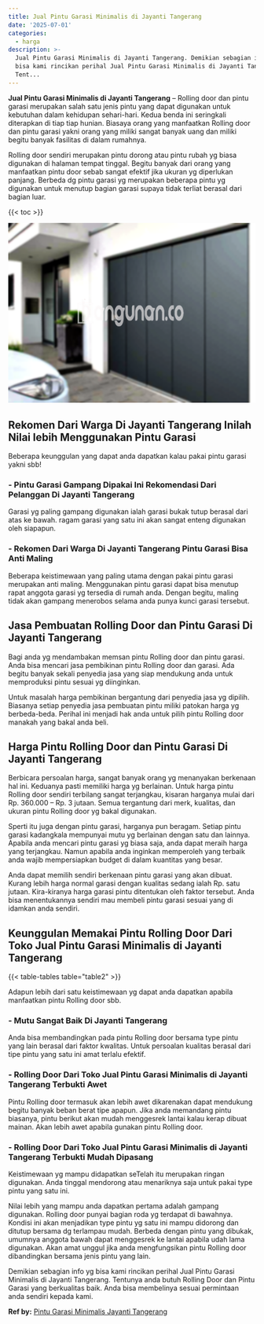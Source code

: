 ```yaml
---
title: Jual Pintu Garasi Minimalis di Jayanti Tangerang
date: '2025-07-01'
categories:
  - harga
description: >-
  Jual Pintu Garasi Minimalis di Jayanti Tangerang. Demikian sebagian info yg
  bisa kami rincikan perihal Jual Pintu Garasi Minimalis di Jayanti Tangerang.
  Tent...
---
```


**Jual Pintu Garasi Minimalis di Jayanti Tangerang** – Rolling door dan pintu garasi merupakan salah satu jenis pintu yang dapat digunakan untuk kebutuhan dalam kehidupan sehari-hari. Kedua benda ini seringkali diterapkan di tiap tiap hunian. Biasaya orang yang manfaatkan Rolling door dan pintu garasi yakni orang yang miliki sangat banyak uang dan miliki begitu banyak fasilitas di dalam rumahnya.

Rolling door sendiri merupakan pintu dorong atau pintu rubah yg biasa digunakan di halaman tempat tinggal. Begitu banyak dari orang yang manfaatkan pintu door sebab sangat efektif jika ukuran yg diperlukan panjang. Berbeda dg pintu garasi yg merupakan beberapa pintu yg digunakan untuk menutup bagian garasi supaya tidak terliat berasal dari bagian luar.

{{< toc >}}

![Jual Pintu Garasi Minimalis di Jayanti Tangerang](/images/pintu-garasi-57.png)

## Rekomen Dari Warga Di Jayanti Tangerang Inilah Nilai lebih Menggunakan Pintu Garasi

Beberapa keunggulan yang dapat anda dapatkan kalau pakai pintu garasi yakni sbb!

### \- Pintu Garasi Gampang Dipakai Ini Rekomendasi Dari Pelanggan Di Jayanti Tangerang

Garasi yg paling gampang digunakan ialah garasi bukak tutup berasal dari atas ke bawah. ragam garasi yang satu ini akan sangat enteng digunakan oleh siapapun.

### \- Rekomen Dari Warga Di Jayanti Tangerang Pintu Garasi Bisa Anti Maling

Beberapa keistimewaan yang paling utama dengan pakai pintu garasi merupakan anti maling. Menggunakan pintu garasi dapat bisa menutup rapat anggota garasi yg tersedia di rumah anda. Dengan begitu, maling tidak akan gampang menerobos selama anda punya kunci garasi tersebut.

## Jasa Pembuatan Rolling Door dan Pintu Garasi Di Jayanti Tangerang

Bagi anda yg mendambakan memsan pintu Rolling door dan pintu garasi. Anda bisa mencari jasa pembikinan pintu Rolling door dan garasi. Ada begitu banyak sekali penyedia jasa yang siap mendukung anda untuk memproduksi pintu sesuai yg diinginkan.

Untuk masalah harga pembikinan bergantung dari penyedia jasa yg dipilih. Biasanya setiap penyedia jasa pembuatan pintu miliki patokan harga yg berbeda-beda. Perihal ini menjadi hak anda untuk pilih pintu Rolling door manakah yang bakal anda beli.

## Harga Pintu Rolling Door dan Pintu Garasi Di Jayanti Tangerang

Berbicara persoalan harga, sangat banyak orang yg menanyakan berkenaan hal ini. Keduanya pasti memiliki harga yg berlainan. Untuk harga pintu Rolling door sendiri terbilang sangat terjangkau, kisaran harganya mulai dari Rp. 360.000 – Rp. 3 jutaan. Semua tergantung dari merk, kualitas, dan ukuran pintu Rolling door yg bakal digunakan.

Sperti itu juga dengan pintu garasi, harganya pun beragam. Setiap pintu garasi kadangkala mempunyai mutu yg berlainan dengan satu dan lainnya. Apabila anda mencari pintu garasi yg biasa saja, anda dapat meraih harga yang terjangkau. Namun apabila anda inginkan memperoleh yang terbaik anda wajib mempersiapkan budget di dalam kuantitas yang besar.

Anda dapat memilih sendiri berkenaan pintu garasi yang akan dibuat. Kurang lebih harga normal garasi dengan kualitas sedang ialah Rp. satu jutaan. Kira-kiranya harga garasi pintu ditentukan oleh faktor tersebut. Anda bisa menentukannya sendiri mau membeli pintu garasi sesuai yang di idamkan anda sendiri.

## Keunggulan Memakai Pintu Rolling Door Dari Toko Jual Pintu Garasi Minimalis di Jayanti Tangerang

{{< table-tables table="table2" >}}

Adapun lebih dari satu keistimewaan yg dapat anda dapatkan apabila manfaatkan pintu Rolling door sbb.

### \- Mutu Sangat Baik Di Jayanti Tangerang

Anda bisa membandingkan pada pintu Rolling door bersama type pintu yang lain berasal dari faktor kwalitas. Untuk persoalan kualitas berasal dari tipe pintu yang satu ini amat terlalu efektif.

### \- Rolling Door Dari Toko Jual Pintu Garasi Minimalis di Jayanti Tangerang Terbukti Awet

Pintu Rolling door termasuk akan lebih awet dikarenakan dapat mendukung begitu banyak beban berat tipe apapun. Jika anda memandang pintu biasanya, pintu berikut akan mudah menggesrek lantai kalau kerap dibuat mainan. Akan lebih awet apabila gunakan pintu Rolling door.

### \- Rolling Door Dari Toko Jual Pintu Garasi Minimalis di Jayanti Tangerang Terbukti Mudah Dipasang

Keistimewaan yg mampu didapatkan seTelah itu merupakan ringan digunakan. Anda tinggal mendorong atau menariknya saja untuk pakai type pintu yang satu ini.

Nilai lebih yang mampu anda dapatkan pertama adalah gampang digunakan. Rolling door punyai bagian roda yg terdapat di bawahnya. Kondisi ini akan menjadikan type pintu yg satu ini mampu didorong dan ditutup bersama dg terlampau mudah. Berbeda dengan pintu yang dibukak, umumnya anggota bawah dapat menggesrek ke lantai apabila udah lama digunakan. Akan amat unggul jika anda mengfungsikan pintu Rolling door dibandingkan bersama jenis pintu yang lain.

Demikian sebagian info yg bisa kami rincikan perihal Jual Pintu Garasi Minimalis di Jayanti Tangerang. Tentunya anda butuh Rolling Door dan Pintu Garasi yang berkualitas baik. Anda bisa membelinya sesuai permintaan anda sendiri kepada kami.

**Ref by:** [Pintu Garasi Minimalis Jayanti Tangerang](https://id.wikipedia.org/wiki/Pintu)

